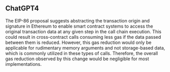 ## ChatGPT4

The EIP-86 proposal suggests abstracting the transaction origin and signature in Ethereum to enable smart contract systems to access the original transaction data at any given step in the call chain execution. This could result in cross-contract calls consuming less gas if the data passed between them is reduced. However, this gas reduction would only be applicable for rudimentary memory arguments and not storage-based data, which is commonly utilized in these types of calls. Therefore, the overall gas reduction observed by this change would be negligible for most implementations.
